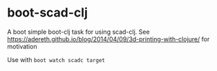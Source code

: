 # boot-scad-clj
A boot simple boot-clj task for using scad-clj.  See https://adereth.github.io/blog/2014/04/09/3d-printing-with-clojure/ for motivation

Use with `boot watch scadc target`
